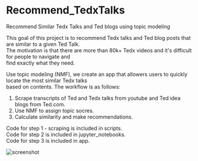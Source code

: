 # Recommend_TedxTalks
Recommend Similar Tedx Talks and Ted blogs using topic modeling  

This goal of this project is to recommend Tedx talks and Ted blog posts that are similar to a given Ted Talk.  
The motivation is that there are more than 80k+ Tedx videos and it's difficult for people to navigate and   
find exactly what they need.   

Use topic modeling (NMF), we create an app that allowers users to quickly locate the most similar Tedx talks   
based on contents. The workflow is as follows:  
1. Scrape transcripts of Ted and Tedx talks from youtube and Ted idea blogs from Ted.com.   
2. Use NMF to assign topic socres.   
3. Calculate similarity and make recommendations.    

Code for step 1 - scraping is included in scripts.  
Code for step 2 is included in jupyter_notebooks.       
Code for step 3 is included in app.  

![screenshot](images/ted_app.png)
